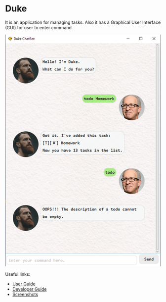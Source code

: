 # Duke

It is an application for managing tasks. Also it has a Graphical User Interface (GUI) for user to enter command.

![Ui](./Ui.png)

Useful links:
* [User Guide](UserGuide.md)
* [Developer Guide](DeveloperGuide.md)
* [Screenshots](images)
